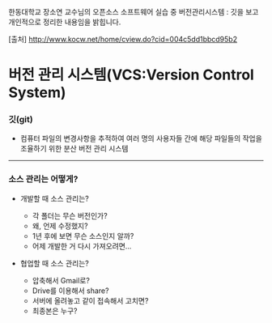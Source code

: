 한동대학교 장소연 교수님의 오픈소스 소프트웨어 실습 중 버전관리시스템 : 깃을 보고 개인적으로 정리한 내용임을 밝힙니다.

[출처] http://www.kocw.net/home/cview.do?cid=004c5dd1bbcd95b2

# 버전 관리 시스템(VCS:Version Control System)

### 깃(git) 
 * 컴퓨터 파일의 변경사항을 추적하여 여러 명의 사용자들 간에 해당 파일들의 작업을 조율하기 위한 분산 버전 관리 시스템 

***

### 소스 관리는 어떻게?
 * 개발할 때 소스 관리는?
   * 각 폴더는 무슨 버전인가?
   * 왜, 언제 수정했지?
   * 1년 후에 보면 무슨 소스인지 알까?
   * 어제 개발한 거 다시 가져오려면...
 
 * 협업할 때 소스 관리는?
   * 압축해서 Gmail로?
   * Drive를 이용해서 share?
   * 서버에 올려놓고 같이 접속해서 고치면?
   * 최종본은 누구?

